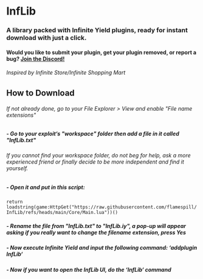 # InfLib
### A library packed with Infinite Yield plugins, ready for instant download with just a click.
#### Would you like to submit your plugin, get your plugin removed, or report a bug? [Join the Discord!](https://discord.gg/nfkfKqUbGC)
###### *Inspired by Infinite Store/Infinite Shopping Mart*

## How to Download
###### If not already done, go to your File Explorer > View and enable "File name extensions"
##### - Go to your exploit‘s "workspace" folder then add a file in it called "InfLib.txt"
###### If you cannot find your workspace folder, do not beg for help, ask a more experienced friend or finally decide to be more independent and find it yourself.
##### - Open it and put in this script:
```return loadstring(game:HttpGet("https://raw.githubusercontent.com/flamespill/InfLib/refs/heads/main/Core/Main.lua"))()```
##### - Rename the file from "InfLib.txt" to "InfLib.iy", a pop-up will appear asking if you really want to change the filename extension, press Yes
##### - Now execute Infinite Yield and input the following command: ‘addplugin InfLib‘
##### - Now if you want to open the InfLib UI, do the ‘InfLib‘ command
